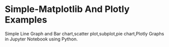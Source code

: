 # Simple-Matplotlib And Plotly Examples
 Simple Line Graph and Bar chart,scatter plot,subplot,pie chart,Plotly Graphs in Jupyter Notebook using Python. 
